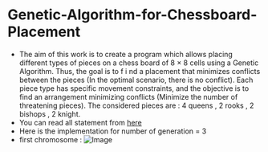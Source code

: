 # Genetic-Algorithm-for-Chessboard-Placement
- The aim of this work is to create a program which allows placing different types of pieces on a chess board of 8 × 8 cells using a Genetic Algorithm.
Thus, the goal is to f i nd a placement that minimizes conflicts between the pieces (In the optimal scenario, there is no conflict). Each piece type has specific movement constraints, and the objective is to find an arrangement minimizing conflicts (Minimize the number of threatening pieces). The considered pieces are : 4 queens , 2 rooks , 2 bishops , 2 knight.
- You can read all statement from [here](https://github.com/user-attachments/files/19322019/TP2.pdf)
- Here is the implementation for number of generation = 3
- first chromosome : 
![Image](https://github.com/user-attachments/assets/8fbf12e0-64ec-4b2f-b935-8114d159f1c1)